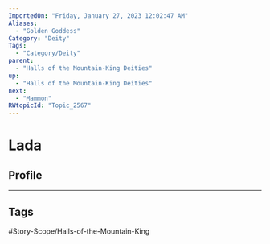 ```yaml
---
ImportedOn: "Friday, January 27, 2023 12:02:47 AM"
Aliases:
  - "Golden Goddess"
Category: "Deity"
Tags:
  - "Category/Deity"
parent:
  - "Halls of the Mountain-King Deities"
up:
  - "Halls of the Mountain-King Deities"
next:
  - "Mammon"
RWtopicId: "Topic_2567"
---
```

# Lada
## Profile

---
## Tags
#Story-Scope/Halls-of-the-Mountain-King

